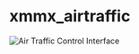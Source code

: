 # xmmx_airtraffic

![Air Traffic Control Interface](https://r2.fivemanage.com/image/OFNZqCN6Zfp9.png)
